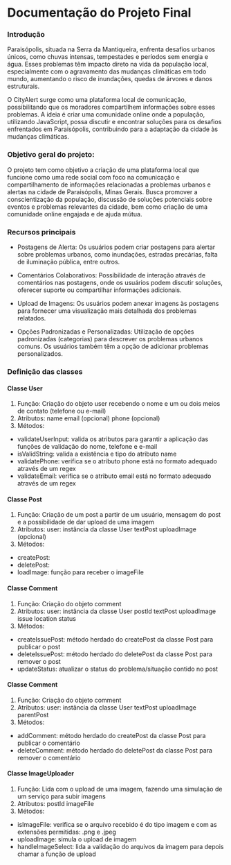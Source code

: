 # Documentação do Projeto Final

### Introdução

Paraisópolis, situada na Serra da Mantiqueira, enfrenta desafios urbanos únicos, como chuvas intensas, tempestades e períodos sem energia e água. Esses problemas têm impacto direto na vida da população local, especialmente com o agravamento das mudanças climáticas em todo mundo, aumentando o risco de inundações, quedas de árvores e danos estruturais.

O CityAlert surge como uma plataforma local de comunicação, possibilitando que os moradores compartilhem informações sobre esses problemas. A ideia é criar uma comunidade online onde a população, utilizando JavaScript, possa discutir e encontrar soluções para os desafios enfrentados em Paraisópolis, contribuindo para a adaptação da cidade às mudanças climáticas.

### Objetivo geral do projeto:

O projeto tem como objetivo a criação de uma plataforma local que funcione como uma rede social com foco na comunicação e compartilhamento de informações relacionadas a problemas urbanos e alertas na cidade de Paraisópolis, Minas Gerais. Busca promover a conscientização da população, discussão de soluções potenciais sobre eventos e problemas relevantes da cidade, bem como criação de uma comunidade online engajada e de ajuda mútua.

### Recursos principais

- Postagens de Alerta: Os usuários podem criar postagens para alertar sobre problemas urbanos, como inundações, estradas precárias, falta de iluminação pública, entre outros.

- Comentários Colaborativos: Possibilidade de interação através de comentários nas postagens, onde os usuários podem discutir soluções, oferecer suporte ou compartilhar informações adicionais.

- Upload de Imagens: Os usuários podem anexar imagens às postagens para fornecer uma visualização mais detalhada dos problemas relatados.

- Opções Padronizadas e Personalizadas: Utilização de opções padronizadas (categorias) para descrever os problemas urbanos comuns. Os usuários também têm a opção de adicionar problemas personalizados.

### Definição das classes

#### Classe User

1. Função: Criação do objeto user recebendo o nome e um ou dois meios de contato (telefone ou e-mail)
2. Atributos:
   name
   email (opcional)
   phone (opcional)
3. Métodos:

- validateUserInput: valida os atributos para garantir a aplicação das funções de validação do nome, telefone e e-mail
- isValidString: valida a existência e tipo do atributo name
- validatePhone: verifica se o atributo phone está no formato adequado através de um regex
- validateEmail: verifica se o atributo email está no formato adequado através de um regex

#### Classe Post

1. Função: Criação de um post a partir de um usuário, mensagem do post e a possibilidade de dar upload de uma imagem
2. Atributos:
   user: instância da classe User
   textPost
   uploadImage (opcional)
3. Métodos:

- createPost:
- deletePost:
- loadImage: função para receber o imageFile

#### Classe Comment

1. Função: Criação do objeto comment
2. Atributos:
   user: instância da classe User
   postId
   textPost
   uploadImage
   issue
   location
   status
3. Métodos:

- createIssuePost: método herdado do createPost da classe Post para publicar o post
- deleteIssuePost: método herdado do deletePost da classe Post para remover o post
- updateStatus: atualizar o status do problema/situação contido no post

#### Classe Comment

1. Função: Criação do objeto comment
2. Atributos:
   user: instância da classe User
   textPost
   uploadImage
   parentPost
3. Métodos:

- addComment: método herdado do createPost da classe Post para publicar o comentário
- deleteComment: método herdado do deletePost da classe Post para remover o comentário

#### Classe ImageUploader

1. Função: Lida com o upload de uma imagem, fazendo uma simulação de um serviço para subir imagens
2. Atributos:
   postId
   imageFile
3. Métodos:

- isImageFile: verifica se o arquivo recebido é do tipo imagem e com as extensões permitidas: .png e .jpeg
- uploadImage: simula o upload de imagem
- handleImageSelect: lida a validação do arquivos da imagem para depois chamar a função de upload
